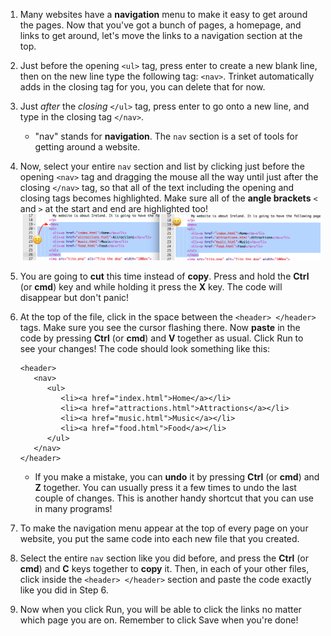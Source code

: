1. Many websites have a **navigation** menu to make it easy to get around the pages. Now that you've got a bunch of pages, a homepage, and links to get around, let's move the links to a navigation section at the top.
2. Just before the opening `<ul>` tag, press enter to create a new blank line, then on the new line type the following tag: `<nav>`. Trinket automatically adds in the closing tag for you, you can delete that for now.
3. Just _after_ the _closing_ `</ul>` tag, press enter to go onto a new line, and type in the closing tag `</nav>`. 
   * "nav" stands for **navigation**. The `nav` section is a set of tools for getting around a website.
4. Now, select your entire `nav` section and list by clicking just before the opening `<nav>` tag and dragging the mouse all the way until just after the closing `</nav>` tag, so that all of the text including the opening and closing tags becomes highlighted. Make sure all of the **angle brackets** `<` and `>` at the start and end are highlighted too! ![](assets/SelectTextYayWhoops.png)
5. You are going to **cut** this time instead of **copy**. Press and hold the **Ctrl** \(or **cmd**\) key and while holding it press the **X** key. The code will disappear but don't panic!
6. At the top of the file, click in the space between the `<header> </header>` tags. Make sure you see the cursor flashing there. Now **paste** in the code by pressing **Ctrl** \(or **cmd**\) and **V** together as usual. Click Run to see your changes! The code should look something like this:
   ```
   <header>
      <nav>
         <ul>
            <li><a href="index.html">Home</a></li>
            <li><a href="attractions.html">Attractions</a></li>
            <li><a href="music.html">Music</a></li>
            <li><a href="food.html">Food</a></li>
         </ul>
      </nav>
   </header>
   ```

   * If you make a mistake, you can **undo** it by pressing **Ctrl** \(or **cmd**\) and **Z** together. You can usually press it a few times to undo the last couple of changes. This is another handy shortcut that you can use in many programs!
7. To make the navigation menu appear at the top of every page on your website, you put the same code into each new file that you created.
8. Select the entire `nav` section like you did before, and press the **Ctrl** \(or **cmd**\) and **C** keys together to **copy** it. Then, in each of your other files, click inside the `<header> </header>` section and paste the code exactly like you did in Step 6.
9. Now when you click Run, you will be able to click the links no matter which page you are on. Remember to  click Save when you're done!



